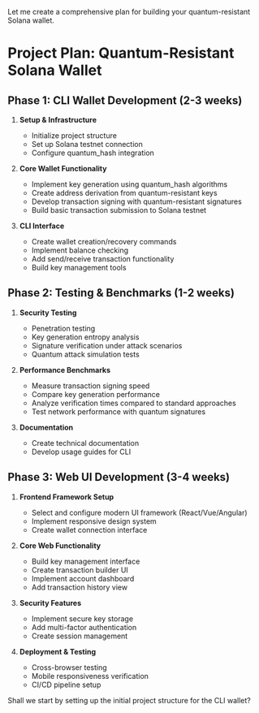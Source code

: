 
Let me create a comprehensive plan for building your quantum-resistant Solana wallet.

# Project Plan: Quantum-Resistant Solana Wallet

## Phase 1: CLI Wallet Development (2-3 weeks)
1. **Setup & Infrastructure**
   - Initialize project structure
   - Set up Solana testnet connection
   - Configure quantum_hash integration

2. **Core Wallet Functionality**
   - Implement key generation using quantum_hash algorithms
   - Create address derivation from quantum-resistant keys
   - Develop transaction signing with quantum-resistant signatures
   - Build basic transaction submission to Solana testnet

3. **CLI Interface**
   - Create wallet creation/recovery commands
   - Implement balance checking
   - Add send/receive transaction functionality
   - Build key management tools

## Phase 2: Testing & Benchmarks (1-2 weeks)
1. **Security Testing**
   - Penetration testing
   - Key generation entropy analysis
   - Signature verification under attack scenarios
   - Quantum attack simulation tests

2. **Performance Benchmarks**
   - Measure transaction signing speed
   - Compare key generation performance
   - Analyze verification times compared to standard approaches
   - Test network performance with quantum signatures

3. **Documentation**
   - Create technical documentation
   - Develop usage guides for CLI

## Phase 3: Web UI Development (3-4 weeks)
1. **Frontend Framework Setup**
   - Select and configure modern UI framework (React/Vue/Angular)
   - Implement responsive design system
   - Create wallet connection interface

2. **Core Web Functionality**
   - Build key management interface
   - Create transaction builder UI
   - Implement account dashboard
   - Add transaction history view

3. **Security Features**
   - Implement secure key storage
   - Add multi-factor authentication
   - Create session management

4. **Deployment & Testing**
   - Cross-browser testing
   - Mobile responsiveness verification
   - CI/CD pipeline setup

Shall we start by setting up the initial project structure for the CLI wallet?
